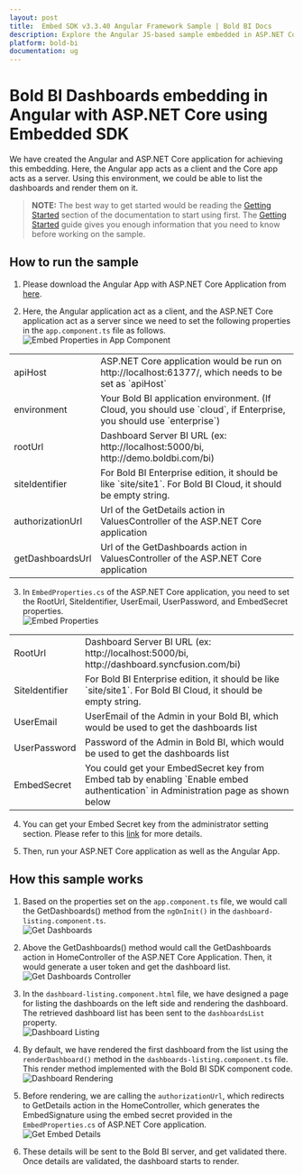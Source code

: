 ```yaml
---
layout: post
title:  Embed SDK v3.3.40 Angular Framework Sample | Bold BI Docs
description: Explore the Angular JS-based sample embedded in ASP.NET Core application supported since v3.3.40 of Bold BI.
platform: bold-bi
documentation: ug
---
```


# Bold BI Dashboards embedding in Angular with ASP.NET Core using Embedded SDK

We have created the Angular and ASP.NET Core application for achieving this embedding. Here, the Angular app acts as a client and the Core app acts as a server. Using this environment, we could be able to list the dashboards and render them on it.  

> **NOTE:** The best way to get started would be  reading the [Getting Started](/embedded-bi/javascript/getting-started/) section of the documentation to start using first. The [Getting Started](/embedded-bi/javascript/getting-started/) guide gives you enough information that you need to know before working on the sample.      

## How to run the sample

1. Please download the Angular App with ASP.NET Core Application from [here](https://embed-sdk.boldbi.com/getting-started/angular-v3.3/sample.zip).    

2. Here, the Angular application act as a client, and the ASP.NET Core application act as a server since we need to set the following properties in the `app.component.ts` file as follows.
![Embed Properties in App Component](/static/assets/embedded/javascript/sample/images/angular-app-comp.png)
<meta charset="utf-8"/>
<table>
  <tbody>
      <tr>
        <td align="left">apiHost</td>
        <td align="left">ASP.NET Core application would be run on http://localhost:61377/, which needs to be set as `apiHost`</td>
    </tr>
    <tr>
        <td align="left">environment</td>
        <td align="left">Your Bold BI application environment. (If Cloud, you should use `cloud`, if  Enterprise, you should use `enterprise`)</td>
    </tr>
    <tr>
        <td align="left">rootUrl</td>
        <td align="left">Dashboard Server BI URL (ex: http://localhost:5000/bi, http://demo.boldbi.com/bi)</td>
    </tr>
    <tr>
        <td align="left">siteIdentifier</td>
        <td align="left">For Bold BI Enterprise edition, it should be like `site/site1`. For Bold BI Cloud, it should be empty string.</td>
    </tr>
    <tr>
        <td align="left">authorizationUrl</td>
        <td align="left">Url of the GetDetails action in ValuesController of the ASP.NET Core application</td>
    </tr>
    <tr>
        <td align="left">getDashboardsUrl</td>
        <td align="left">Url of the GetDashboards action in ValuesController of the ASP.NET Core application</td>
    </tr>
  </tbody>
</table>


3. In `EmbedProperties.cs` of the ASP.NET Core application, you need to set the RootUrl, SiteIdentifier, UserEmail, UserPassword, and EmbedSecret properties.  
![Embed Properties](/static/assets/embedded/javascript/sample/images/prop-angular.png)
<meta charset="utf-8"/>
<table>
  <tbody>
    <tr>
        <td align="left">RootUrl</td>
        <td align="left">Dashboard Server BI URL (ex: http://localhost:5000/bi, http://dashboard.syncfusion.com/bi)</td>
    </tr>
    <tr>
        <td align="left">SiteIdentifier</td>
        <td align="left">For Bold BI Enterprise edition, it should be like `site/site1`. For Bold BI Cloud, it should be empty string.</td>
    </tr>
    <tr>
        <td align="left">UserEmail</td>
        <td align="left">UserEmail of the Admin in your Bold BI, which would be used to get the dashboards list</td>
    </tr>
    <tr>
        <td align="left">UserPassword</td>
        <td align="left">Password of the Admin in Bold BI, which would be used to get the dashboards list</td>
    </tr>
    <tr>
        <td align="left">EmbedSecret</td>
        <td align="left">You could get your EmbedSecret key from Embed tab by enabling `Enable embed authentication` in Administration page as shown below</td>
    </tr>
  </tbody>
</table>


4. You can get your Embed Secret key from the administrator setting section. Please refer to this [link](/embedded-bi/site-administration/embed-settings/) for more details.

5. Then, run your ASP.NET Core application as well as the Angular App.  

## How this sample works

1. Based on the properties set on the `app.component.ts` file, we would call the GetDashboards() method from the `ngOnInit()` in the `dashboard-listing.component.ts`.  
![Get Dashboards](/static/assets/embedded/javascript/sample/images/angular-get-dashboards.png)  

2. Above the GetDashboards() method would call the GetDashboards action in HomeController of the ASP.NET Core Application. Then, it would generate a user token and get the dashboard list.  
![Get Dashboards Controller](/static/assets/embedded/javascript/sample/images/angular-home-controller.png)  

3. In the `dashboard-listing.component.html` file, we have designed a page for listing the dashboards on the left side and rendering the dashboard. The retrieved dashboard list has been sent to the `dashboardsList` property.  
![Dashboard Listing](/static/assets/embedded/javascript/sample/images/angular-dash-listing.png)  

4. By default, we have rendered the first dashboard from the list using the `renderDashboard()` method in the `dashboards-listing.component.ts` file. This render method implemented with the Bold BI SDK component code.  
![Dashboard Rendering](/static/assets/embedded/javascript/sample/images/angular-dash-render.png) 

5. Before rendering, we are calling the `authorizationUrl`, which redirects to GetDetails action in the HomeController, which generates the EmbedSignature using the embed secret provided in the `EmbedProperties.cs` of ASP.NET Core application.  
![Get Embed Details](/static/assets/embedded/javascript/sample/images/angular-get-details.png)  

6. These details will be sent to the Bold BI server, and get validated there. Once details are validated, the dashboard starts to render.  
